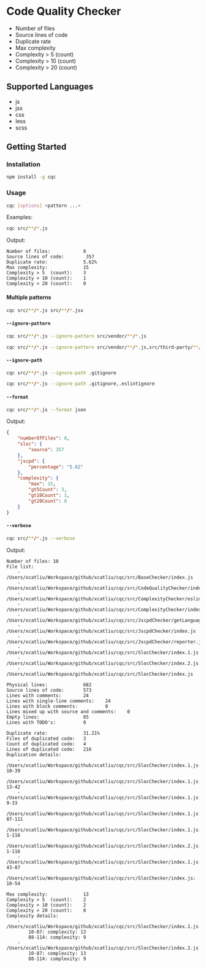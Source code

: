 # Code Quality Checker

- Number of files
- Source lines of code
- Duplicate rate
- Max complexity
- Complexity > 5  (count)
- Complexity > 10 (count)
- Complexity > 20 (count)

## Supported Languages

- js
- jsx
- css
- less
- scss

## Getting Started

### Installation

```sh
npm install -g cqc
```

### Usage

```sh
cqc [options] <pattern ...>
```

Examples:

```sh
cqc src/**/*.js
```

Output:

```
Number of files:            8
Source lines of code:        357
Duplicate rate:             5.62%
Max complexity:             15
Complexity > 5  (count):    3
Complexity > 10 (count):    1
Complexity > 20 (count):    0
```

#### Multiple patterns

```sh
cqc src/**/*.js src/**/*.jsx
```

#### `--ignore-pattern`

```sh
cqc src/**/*.js --ignore-pattern src/vendor/**/*.js
```

```sh
cqc src/**/*.js --ignore-pattern src/vendor/**/*.js,src/third-party/**/*.js
```

#### `--ignore-path`

```sh
cqc src/**/*.js --ignore-path .gitignore
```

```sh
cqc src/**/*.js --ignore-path .gitignore,.eslintignore
```

#### `--format`

```sh
cqc src/**/*.js --format json
```

Output:

```json
{
    "numberOfFiles": 8,
    "sloc": {
        "source": 357
    },
    "jscpd": {
        "percentage": "5.62"
    },
    "complexity": {
        "max": 15,
        "gt5Count": 3,
        "gt10Count": 1,
        "gt20Count": 0
    }
}
```

#### `--verbose`

```sh
cqc src/**/*.js --verbose
```

Output:

```
Number of files: 10
File list:
    - /Users/xcatliu/Workspace/github/xcatliu/cqc/src/BaseChecker/index.js
    - /Users/xcatliu/Workspace/github/xcatliu/cqc/src/CodeQualityChecker/index.js
    - /Users/xcatliu/Workspace/github/xcatliu/cqc/src/ComplexityChecker/eslintConfig.js
    - /Users/xcatliu/Workspace/github/xcatliu/cqc/src/ComplexityChecker/index.js
    - /Users/xcatliu/Workspace/github/xcatliu/cqc/src/JscpdChecker/getLanguageFromFilepath.js
    - /Users/xcatliu/Workspace/github/xcatliu/cqc/src/JscpdChecker/index.js
    - /Users/xcatliu/Workspace/github/xcatliu/cqc/src/JscpdChecker/reporter.js
    - /Users/xcatliu/Workspace/github/xcatliu/cqc/src/SlocChecker/index.1.js
    - /Users/xcatliu/Workspace/github/xcatliu/cqc/src/SlocChecker/index.2.js
    - /Users/xcatliu/Workspace/github/xcatliu/cqc/src/SlocChecker/index.js

Physical lines:             682
Source lines of code:       573
Lines with comments:        24
Lines with single-line comments:    24
Lines with block comments:          0
Lines mixed up with source and comments:    0
Empty lines:                85
Lines with TODO's:          0

Duplicate rate:             31.21%
Files of duplicated code:   3
Count of duplicated code:   4
Lines of duplicated code:   216
Duplication details:
    - /Users/xcatliu/Workspace/github/xcatliu/cqc/src/SlocChecker/index.1.js: 10-39
      /Users/xcatliu/Workspace/github/xcatliu/cqc/src/SlocChecker/index.1.js: 13-42
    - /Users/xcatliu/Workspace/github/xcatliu/cqc/src/SlocChecker/index.1.js: 9-33
      /Users/xcatliu/Workspace/github/xcatliu/cqc/src/SlocChecker/index.1.js: 87-111
    - /Users/xcatliu/Workspace/github/xcatliu/cqc/src/SlocChecker/index.1.js: 1-116
      /Users/xcatliu/Workspace/github/xcatliu/cqc/src/SlocChecker/index.2.js: 1-116
    - /Users/xcatliu/Workspace/github/xcatliu/cqc/src/SlocChecker/index.1.js: 43-87
      /Users/xcatliu/Workspace/github/xcatliu/cqc/src/SlocChecker/index.js: 10-54

Max complexity:             13
Complexity > 5  (count):    2
Complexity > 10 (count):    2
Complexity > 20 (count):    0
Complexity details:
    - /Users/xcatliu/Workspace/github/xcatliu/cqc/src/SlocChecker/index.1.js:
        10-87: complexity: 13
        88-114: complexity: 9
    - /Users/xcatliu/Workspace/github/xcatliu/cqc/src/SlocChecker/index.2.js:
        10-87: complexity: 13
        88-114: complexity: 9
```
